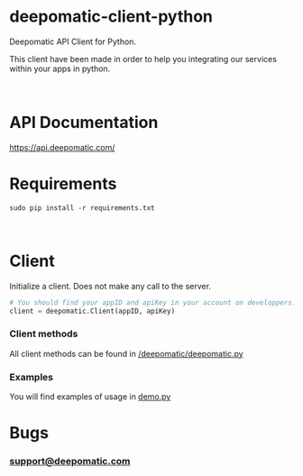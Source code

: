 # deepomatic-client-python

Deepomatic API Client for Python.

This client have been made in order to help you integrating our services within your apps in python.

<br/>

# API Documentation

https://api.deepomatic.com/
<br/>

# Requirements

```
sudo pip install -r requirements.txt
```
<br/>

# Client

Initialize a client.
Does not make any call to the server.
```python
# You should find your appID and apiKey in your account on developpers.deepomatic.com
client = deepomatic.Client(appID, apiKey)
```

### Client methods

All client methods can be found in [/deepomatic/deepomatic.py](/deepomatic/deepomatic.py)

### Examples

You will find examples of usage in [demo.py](/demo.py)

# Bugs

### support@deepomatic.com
